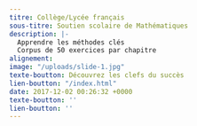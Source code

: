 ```yaml
---
titre: Collège/Lycée français
sous-titre: Soutien scolaire de Mathématiques
description: |-
  Apprendre les méthodes clés
  Corpus de 50 exercices par chapitre
alignement: 
image: "/uploads/slide-1.jpg"
texte-boutton: Découvrez les clefs du succès
lien-boutton: "/index.html"
date: 2017-12-02 00:26:32 +0000
texte-boutton: ''
lien-boutton: ''
---
```

